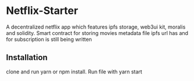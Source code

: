 # Netflix-Starter

<p>A decentralized netflix app which features ipfs storage, web3ui kit, moralis and solidity. Smart contract for storing movies metadata file ipfs url has and for subscription is still being written</p>

<h2> Installation </h2>
<p>clone and run yarn or npm install. Run file with yarn start</p>
